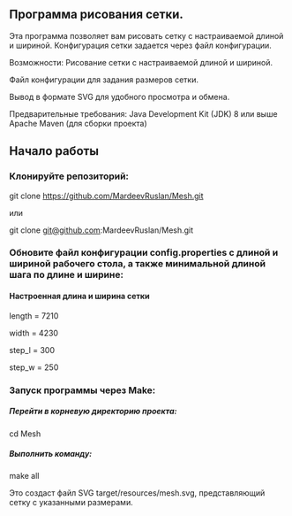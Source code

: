 
## Программа рисования сетки.
Эта программа позволяет вам рисовать сетку с настраиваемой длиной и шириной. Конфигурация сетки задается через файл конфигурации.

Возможности:
Рисование сетки с настраиваемой длиной и шириной.

Файл конфигурации для задания размеров сетки.

Вывод в формате SVG для удобного просмотра и обмена.

Предварительные требования:
Java Development Kit (JDK) 8 или выше
Apache Maven (для сборки проекта)

## Начало работы
### Клонируйте репозиторий:

git clone https://github.com/MardeevRuslan/Mesh.git

или

git clone git@github.com:MardeevRuslan/Mesh.git


### Обновите файл конфигурации config.properties с  длиной и шириной рабочего стола, а также минимальной длиной шага по длине и ширине:


#### Настроенная длина и ширина сетки
length = 7210

width = 4230

step_l = 300

step_w = 250


### Запуск программы через Make:

##### Перейти в корневую директорию проекта:

cd Mesh

##### Выполнить команду:

make all

Это создаст файл SVG target/resources/mesh.svg, представляющий сетку с указанными размерами.
